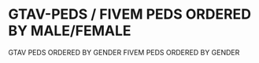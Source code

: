 # GTAV-PEDS / FIVEM PEDS ORDERED BY MALE/FEMALE
GTAV PEDS ORDERED BY GENDER
FIVEM PEDS ORDERED BY GENDER
